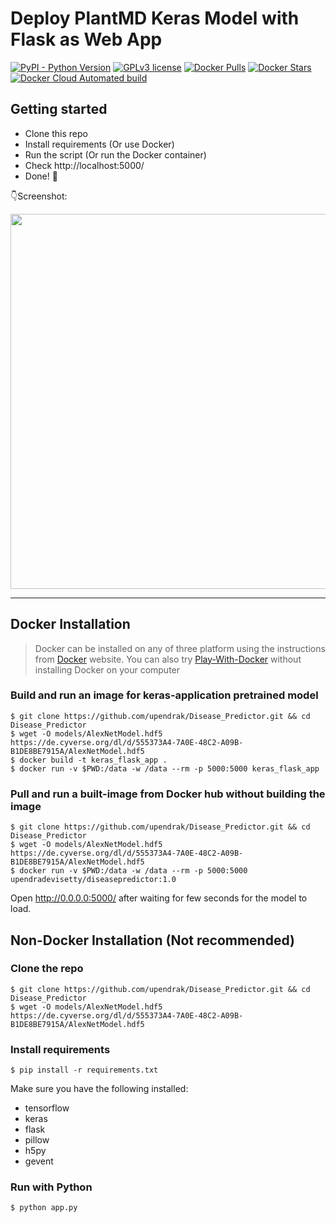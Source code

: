 # Deploy PlantMD Keras Model with Flask as Web App 

[![PyPI - Python Version](https://img.shields.io/pypi/pyversions/3.svg)]()
[![GPLv3 license](https://img.shields.io/badge/License-GPLv3-blue.svg)](http://perso.crans.org/besson/LICENSE.html)
[![Docker Pulls](https://img.shields.io/docker/pulls/upendradevisetty/diseasepredictor.svg)](https://hub.docker.com/r/upendradevisetty/diseasepredictor/)
[![Docker Stars](https://img.shields.io/docker/stars/evolinc/rmta.svg)](https://hub.docker.com/r/upendradevisetty/diseasepredictor/)
[![Docker Cloud Automated build](https://img.shields.io/docker/cloud/automated/upendradevisetty/diseasepredictor.svg)](https://hub.docker.com/r/upendradevisetty/diseasepredictor/)

## Getting started

- Clone this repo 
- Install requirements (Or use Docker)
- Run the script (Or run the Docker container)
- Check http://localhost:5000/
- Done! :tada:

:point_down:Screenshot:

<p align="center">
  <img src="https://i.postimg.cc/fTMmX7p9/plantmd-apple-scab2.png" width="600px" alt="">
</p>

------------------

## Docker Installation

> Docker can be installed on any of three platform using the instructions from [Docker](https://docs.docker.com/engine/installation/) website. You can also try [Play-With-Docker](http://labs.play-with-docker.com/) without installing Docker on your computer 

### Build and run an image for keras-application pretrained model 
```shell
$ git clone https://github.com/upendrak/Disease_Predictor.git && cd Disease_Predictor
$ wget -O models/AlexNetModel.hdf5 https://de.cyverse.org/dl/d/555373A4-7A0E-48C2-A09B-B1DE8BE7915A/AlexNetModel.hdf5
$ docker build -t keras_flask_app .
$ docker run -v $PWD:/data -w /data --rm -p 5000:5000 keras_flask_app 
```

### Pull and run a built-image from Docker hub without building the image
```shell
$ git clone https://github.com/upendrak/Disease_Predictor.git && cd Disease_Predictor
$ wget -O models/AlexNetModel.hdf5 https://de.cyverse.org/dl/d/555373A4-7A0E-48C2-A09B-B1DE8BE7915A/AlexNetModel.hdf5
$ docker run -v $PWD:/data -w /data --rm -p 5000:5000 upendradevisetty/diseasepredictor:1.0
```
Open http://0.0.0.0:5000/ after waiting for few seconds for the model to load.

## Non-Docker Installation (Not recommended)

### Clone the repo
```shell
$ git clone https://github.com/upendrak/Disease_Predictor.git && cd Disease_Predictor
$ wget -O models/AlexNetModel.hdf5 https://de.cyverse.org/dl/d/555373A4-7A0E-48C2-A09B-B1DE8BE7915A/AlexNetModel.hdf5
```

### Install requirements

```shell
$ pip install -r requirements.txt
```

Make sure you have the following installed:
- tensorflow
- keras
- flask
- pillow
- h5py
- gevent

### Run with Python

```shell
$ python app.py
```
